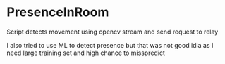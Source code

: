 # PresenceInRoom
Script detects movement using opencv stream and send request to relay

I also tried to use ML to detect presence but that was not good idia as I need large training set and high chance to misspredict
